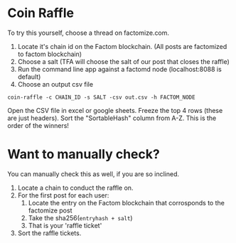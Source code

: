 # Coin Raffle
To try this yourself, choose a thread on factomize.com.
1. Locate it's chain id on the Factom blockchain. (All posts are factomized to factom blockchain)
2. Choose a salt (TFA will choose the salt of our post that closes the raffle)
3. Run the command line app against a factomd node (localhost:8088 is default)
4. Choose an output csv file

```
coin-raffle -c CHAIN_ID -s SALT -csv out.csv -h FACTOM_NODE
```

Open the CSV file in excel or google sheets. Freeze the top 4 rows (these are just headers). Sort the "SortableHash"
column from A-Z. This is the order of the winners!

# Want to manually check?

You can manually check this as well, if you are so inclined. 
1. Locate a chain to conduct the raffle on.
2. For the first post for each user:
    1. Locate the entry on the Factom blockchain that corrosponds to the factomize post
    2. Take the sha256(`entryhash + salt`)
    3. That is your 'raffle ticket'
4. Sort the raffle tickets.